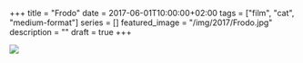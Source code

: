 +++
title =  "Frodo"
date = 2017-06-01T10:00:00+02:00
tags = ["film", "cat", "medium-format"]
series = []
featured_image = "/img/2017/Frodo.jpg"
description = ""
draft = true
+++

![](/img/2017/Frodo.jpg)
